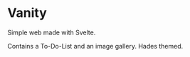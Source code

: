 # Vanity
 Simple web made with Svelte.
 
 Contains a To-Do-List and an image gallery. Hades themed. 
